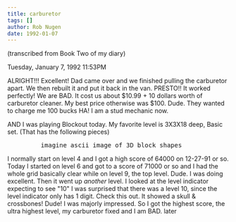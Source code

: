```yaml
---
title: carburetor
tags: []
author: Rob Nugen
date: 1992-01-07
---
```


<p class=note>(transcribed from Book Two of my diary)</p>

<p class=date>Tuesday, January 7, 1992 11:53PM</p>

<p>ALRIGHT!!!  Excellent!  Dad came over and we finished pulling the
carburetor apart.  We then rebuilt it and put it back in the van.
PRESTO!! It worked perfectly!  We are BAD.  It cost us about $10.99 +
10 dollars worth of carburetor cleaner.  My best price otherwise was
$100.  Dude.  They wanted to charge me 100 bucks HA!  I am a stud
mechanic now.

<p>AND I was playing Blockout today.  My favorite level is 3X3X18
deep, Basic set.  (That has the following pieces)

<pre>
         imagine ascii image of 3D block shapes
</pre>

<p>I normally start on level 4 and I got a high score of 64000 on
12-27-91 or so.  Today I started on level 6 and got to a score of
71000 or so and I had the whole grid basically clear while on level 9,
the top level.  Dude.  I was doing excellent.  Then it went up
<em>another</em> level.  I looked at the level indicator expecting to
see "10" I was surprised that there was a level 10, since the level
indicator only has 1 digit.  Check this out.  It showed a skull &
crossbones!  Dude!  I was majorly impressed.  So I got the highest
score, the ultra highest level, my carburetor fixed and I am BAD.
later
